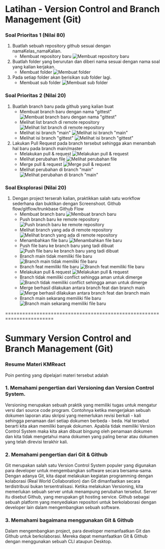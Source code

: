 # Latihan - Version Control and Branch Management (Git)

### Soal Prioritas 1 (Nilai 80)

1. Buatlah sebuah repository github sesuai dengan namaKelas_namaKalian.
   - Membuat repository baru
     ![Membuat repository baru](screenshoot/Soal%20Prioritas%201/nama-repository.png)
2. Buatlah folder yang berurutan dan diberi nama sesuai dengan nama soal yang kalian kerjakan.
   - Membuat folder
     ![Membuat folder](screenshoot/Soal%20Prioritas%201/folder-name.png)
3. Pada setiap folder akan berisikan sub folder lagi.
   - Membuat sub folder
     ![Membuat sub folder](screenshoot/Soal%20Prioritas%201/sub-folder-name.png)

### Soal Prioritas 2 (Nilai 20)

1. Buatlah branch baru pada github yang kalian buat
   - Membuat branch baru dengan nama "gittest"
     ![Membuat branch baru dengan nama "gittest"](screenshoot/Soal%20Prioritas%202/buat-branch-baru.png)
   - Melihat list branch di remote repository
     ![Melihat list branch di remote repository](screenshoot/Soal%20Prioritas%202/branch-baru.png)
   - Melihat isi branch "main"
     ![Melihat isi branch "main"](screenshoot/Soal%20Prioritas%202/branch-main.png)
   - Melihat isi branch "gittest"
     ![Melihat isi branch "gittest"](screenshoot/Soal%20Prioritas%202/branch-gittest.png)
2. Lakukan Pull Request pada branch tersebut sehingga akan menambah hal baru pada branch main/master
   - Melakukan pull & request
     ![Melakukan pull & request](screenshoot/Soal%20Prioritas%202/pull-request.png)
   - Melihat perubahan file
     ![Melihat perubahan file](screenshoot/Soal%20Prioritas%202/file-change.png)
   - Merge pull & request
     ![Merge pull & request](screenshoot/Soal%20Prioritas%202/success-merge.png)
   - Melihat perubahan di branch "main"
     ![Melihat perubahan di branch "main"](screenshoot/Soal%20Prioritas%202/update-branch-main.png)

### Soal Eksplorasi (Nilai 20)

1. Dengan project terserah kalian, praktikkan salah satu workflow sederhana dan buktikan dengan Screenshoot. Github flow/gitflow/trunkbase
   Github Flow
   - Membuat branch baru
     ![Membuat branch baru](screenshoot/Soal%20Eksplorasi/create-new-branch.png)
   - Push branch baru ke remote repository
     ![Push branch baru ke remote repository](screenshoot/Soal%20Eksplorasi/push-new-branch.png)
   - Melihat branch yang ada di remote repository
     ![Melihat branch yang ada di remote repository](screenshoot/Soal%20Eksplorasi/branch-in-remote-repo.png)
   - Menambahkan file baru
     ![Menambahkan file baru](screenshoot/Soal%20Eksplorasi/add-new-file.png)
   - Push file baru ke branch baru yang tadi dibuat
     ![Push file baru ke branch baru yang tadi dibuat](screenshoot/Soal%20Eksplorasi/push-new-file.png)
   - Branch main tidak memiliki file baru
     ![Branch main tidak memiliki file baru](screenshoot/Soal%20Eksplorasi/branch-main.png)
   - Branch feat memiliki file baru
     ![Branch feat memiliki file baru](screenshoot/Soal%20Eksplorasi/branch-feat.png)
   - Melakukan pull & request
     ![Melakukan pull & request](screenshoot/Soal%20Eksplorasi/pull-request.png)
   - Branch tidak memiliki conflict sehingga aman untuk dimerge
     ![Branch tidak memiliki conflict sehingga aman untuk dimerge](screenshoot/Soal%20Eksplorasi/branch-no-conflict.png)
   - Merge berhasil dilakukan antara branch feat dan branch main
     ![Merge berhasil dilakukan antara branch feat dan branch main](screenshoot/Soal%20Eksplorasi/success-merge.png)
   - Branch main sekarang memiliki file baru
     ![Branch main sekarang memiliki file baru](screenshoot/Soal%20Eksplorasi/branch-main-now.png)

=======================================================================

# Summary Version Control and Branch Management (Git)

### Resume Materi KMReact

Poin penting yang dipelajari materi tersebut adalah

### 1. Memahami pengertian dari Versioning dan Version Control System.

Versioning merupakan sebuah praktik yang memiliki tugas untuk mengatur versi dari source code program. Contohnya ketika mengerjakan sebuah dokumen laporan atau skripsi yang memerlukan revisi berkali - kali sehingga penamaan dari setiap dokumen berbeda - beda. Hal tersebut berarti kita akan memiliki banyak dokumen. Apabila tidak memiliki Version Control System maka kita akan dibuat bingung oleh penamaan dokumen dan kita tidak mengetahui mana dokumen yang paling benar atau dokumen yang telah direvisi terakhir kali.

### 2. Memahami pengertian dari Git & Github

Git merupakan salah satu Version Control System populer yang digunakan para developer untuk mengembangkan software secara bersama-sama. Dengan adanya Git, kita dapat melakukan kegiatan programming dengan kolaborasi (Real World Collaboration) dan Git dimanfaatkan secara terdistribusi bukan tersentralisasi. Ketika melakukan Versioning, kita memerlukan sebuah server untuk menampung perubahan tersebut. Server itu disebut Github, yang merupakan git hosting service. Github sebagai sebuah platform yang menyediakan repositori untuk berkolaborasi dengan developer lain dalam mengembangkan sebuah software.

### 3. Memahami bagaimana menggunakan Git & Github

Dalam mengembangkan project, para developer memanfaatkan Git dan Github untuk berkolaborasi. Mereka dapat memanfaatkan Git & Github dengan menggunakan sebuah CLI ataupun Desktop.
